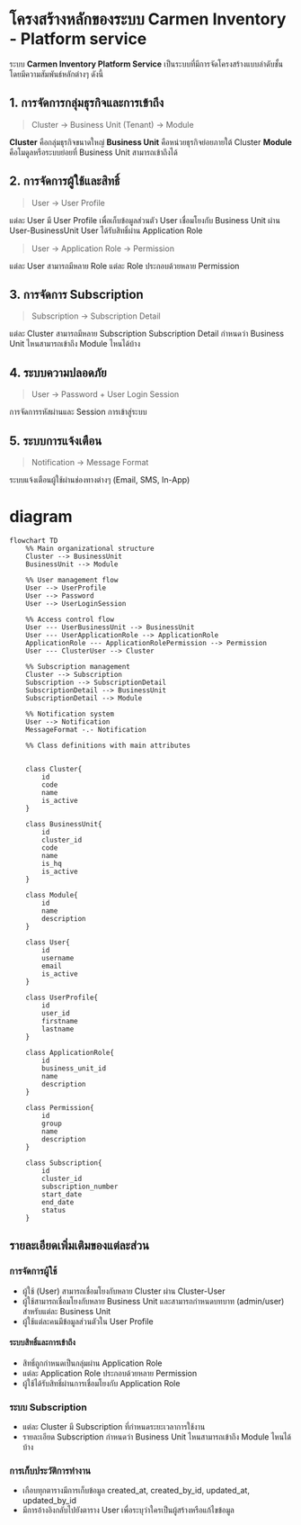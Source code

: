 
# โครงสร้างหลักของระบบ Carmen Inventory - Platform service

ระบบ **Carmen Inventory Platform Service** เป็นระบบที่มีการจัดโครงสร้างแบบลำดับชั้น โดยมีความสัมพันธ์หลักต่างๆ ดังนี้

## 1. การจัดการกลุ่มธุรกิจและการเข้าถึง

> Cluster → Business Unit (Tenant) → Module

**Cluster** คือกลุ่มธุรกิจขนาดใหญ่
**Business Unit** คือหน่วยธุรกิจย่อยภายใต้ Cluster
**Module** คือโมดูลหรือระบบย่อยที่ Business Unit สามารถเข้าถึงได้

## 2. การจัดการผู้ใช้และสิทธิ์

> User → User Profile

แต่ละ User มี User Profile เพื่อเก็บข้อมูลส่วนตัว
User เชื่อมโยงกับ Business Unit ผ่าน User-BusinessUnit
User ได้รับสิทธิ์ผ่าน Application Role

> User → Application Role → Permission

แต่ละ User สามารถมีหลาย Role
แต่ละ Role ประกอบด้วยหลาย Permission

## 3. การจัดการ Subscription

> Subscription → Subscription Detail

แต่ละ Cluster สามารถมีหลาย Subscription
Subscription Detail กำหนดว่า Business Unit ไหนสามารถเข้าถึง Module ไหนได้บ้าง

## 4. ระบบความปลอดภัย

> User → Password + User Login Session

การจัดการรหัสผ่านและ Session การเข้าสู่ระบบ

## 5. ระบบการแจ้งเตือน

> Notification → Message Format

ระบบแจ้งเตือนผู้ใช้ผ่านช่องทางต่างๆ (Email, SMS, In-App)

# diagram

```mermaid
flowchart TD
    %% Main organizational structure
    Cluster --> BusinessUnit
    BusinessUnit --> Module
    
    %% User management flow
    User --> UserProfile
    User --> Password
    User --> UserLoginSession
    
    %% Access control flow
    User --- UserBusinessUnit --> BusinessUnit
    User --- UserApplicationRole --> ApplicationRole
    ApplicationRole --- ApplicationRolePermission --> Permission
    User --- ClusterUser --> Cluster
    
    %% Subscription management
    Cluster --> Subscription
    Subscription --> SubscriptionDetail
    SubscriptionDetail --> BusinessUnit
    SubscriptionDetail --> Module
    
    %% Notification system
    User --> Notification
    MessageFormat -.- Notification

    %% Class definitions with main attributes

```

```classes

    class Cluster{
        id
        code
        name
        is_active
    }
    
    class BusinessUnit{
        id
        cluster_id
        code
        name
        is_hq
        is_active
    }
    
    class Module{
        id
        name
        description
    }
    
    class User{
        id
        username
        email
        is_active
    }
    
    class UserProfile{
        id
        user_id
        firstname
        lastname
    }
    
    class ApplicationRole{
        id
        business_unit_id
        name
        description
    }
    
    class Permission{
        id
        group
        name
        description
    }
    
    class Subscription{
        id
        cluster_id
        subscription_number
        start_date
        end_date
        status
    }

```

## รายละเอียดเพิ่มเติมของแต่ละส่วน

### การจัดการผู้ใช้

- ผู้ใช้ (User) สามารถเชื่อมโยงกับหลาย Cluster ผ่าน Cluster-User
- ผู้ใช้สามารถเชื่อมโยงกับหลาย Business Unit และสามารถกำหนดบทบาท (admin/user) สำหรับแต่ละ Business Unit
- ผู้ใช้แต่ละคนมีข้อมูลส่วนตัวใน User Profile

#### ระบบสิทธิ์และการเข้าถึง

- สิทธิ์ถูกกำหนดเป็นกลุ่มผ่าน Application Role
- แต่ละ Application Role ประกอบด้วยหลาย Permission
- ผู้ใช้ได้รับสิทธิ์ผ่านการเชื่อมโยงกับ Application Role

### ระบบ Subscription

- แต่ละ Cluster มี Subscription ที่กำหนดระยะเวลาการใช้งาน
- รายละเอียด Subscription กำหนดว่า Business Unit ไหนสามารถเข้าถึง Module ไหนได้บ้าง

### การเก็บประวัติการทำงาน

- เกือบทุกตารางมีการเก็บข้อมูล created_at, created_by_id, updated_at, updated_by_id
- มีการอ้างอิงกลับไปยังตาราง User เพื่อระบุว่าใครเป็นผู้สร้างหรือแก้ไขข้อมูล
